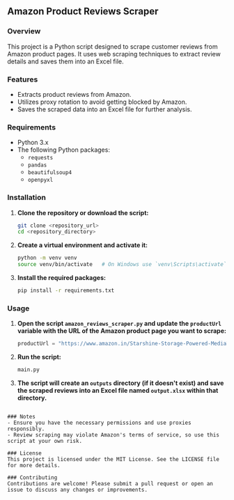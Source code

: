 ## Amazon Product Reviews Scraper

### Overview
This project is a Python script designed to scrape customer reviews from Amazon product pages. It uses web scraping techniques to extract review details and saves them into an Excel file.

### Features
- Extracts product reviews from Amazon.
- Utilizes proxy rotation to avoid getting blocked by Amazon.
- Saves the scraped data into an Excel file for further analysis.

### Requirements
- Python 3.x
- The following Python packages:
  - `requests`
  - `pandas`
  - `beautifulsoup4`
  - `openpyxl`

### Installation

1. **Clone the repository or download the script:**

   ```sh
   git clone <repository_url>
   cd <repository_directory>
   ```

2. **Create a virtual environment and activate it:**

   ```sh
   python -m venv venv
   source venv/bin/activate   # On Windows use `venv\Scripts\activate`
   ```

3. **Install the required packages:**

   ```sh
   pip install -r requirements.txt
   ```

### Usage

1. **Open the script `amazon_reviews_scraper.py` and update the `productUrl` variable with the URL of the Amazon product page you want to scrape:**

   ```python
   productUrl = "https://www.amazon.in/Starshine-Storage-Powered-MediaTek-Display/product-reviews/B0CMTZNPXR/"
   ```

2. **Run the script:**

   ```sh
   main.py
   ```

3. **The script will create an `outputs` directory (if it doesn't exist) and save the scraped reviews into an Excel file named `output.xlsx` within that directory.**

```

### Notes
- Ensure you have the necessary permissions and use proxies responsibly.
- Review scraping may violate Amazon's terms of service, so use this script at your own risk.

### License
This project is licensed under the MIT License. See the LICENSE file for more details.

### Contributing
Contributions are welcome! Please submit a pull request or open an issue to discuss any changes or improvements.
